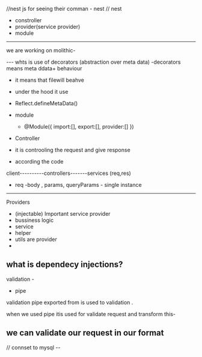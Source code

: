 //nest js for seeing their comman - nest
// nest 
  - constroller
  - provider(service provider)
  - module

-----------------------------
we are working on molithic-



--- whts is use of decorators (abstraction over meta data)
-decorators means meta ddata+ behaviour 
- it means that  filewill beahve
 - under the hood it use 
  - Reflect.defineMetaData()


- module
  - @Module({
    import:[],
    export:[],
    provider:[]
  })

- Controller 
 - it is controoling the request and give response 
 - according the code
 

 client----------controllers-------services
                  (req,res)

  - req -body , params, queryParams - single instance 
  --- 
  Providers

  - (injectable)
  Important service provider
  -  bussiness logic 
  - service
  - helper
  - utils
  are provider
  -

  what is dependecy injections?
  - 

  validation - 
  - pipe 

  validation pipe exported from 
   is used to validation .

when we used pipe itis used for validate request and transform this-

we can validate our request in our format 
- 


// connset to mysql -- 







